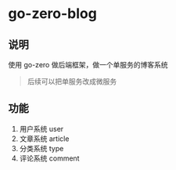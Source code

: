 # go-zero-blog

## 说明

使用 go-zero 做后端框架，做一个单服务的博客系统

> 后续可以把单服务改成微服务

## 功能

1. 用户系统 user
2. 文章系统 article
3. 分类系统 type
4. 评论系统 comment
